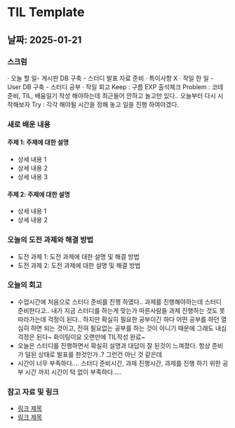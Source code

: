 # TIL Template

## 날짜: 2025-01-21

### 스크럼
· 오늘 할 일- 게시판 DB 구축
          - 스터디 발표 자료 준비
· 특이사항    X
· 작일 한 일  - User DB 구축
            - 스터디 공부
· 작일 회고   Keep : 구름 EXP 출석체크
            Problem : 코테 준비, TIL, 배움일기 작성 해야하는데 최근들어 안하고 놀고만 있다.. 오늘부터 다시 시작해보자
            Try : 각각 해야될 시간을 정해 놓고 일을 진행 하여야겠다.

### 새로 배운 내용
#### 주제 1: 주제에 대한 설명
- 상세 내용 1
- 상세 내용 2
- 상세 내용 3

#### 주제 2: 주제에 대한 설명
- 상세 내용 1
- 상세 내용 2

### 오늘의 도전 과제와 해결 방법
- 도전 과제 1: 도전 과제에 대한 설명 및 해결 방법
- 도전 과제 2: 도전 과제에 대한 설명 및 해결 방법

### 오늘의 회고
-  수업시간에 처음으로 스터디 준비를 진행 하였다.. 과제를 진행해야하는데 스터디 준비한다고.. 내가 지금 스터디를 하는게 맞는가 따른사람들 과제 진행하는 것도 못따라가는데 걱정이 된다.. 하지만 확실히 필요한 공부이긴 하다 어떤 공부를 하던 열심히 하면 되는 것이고, 전혀 필요없는 공부를 하는 것이 아니기 때문에 그래도 내심 걱정은 된다~ 화이팅이요 오랜만에 TIL작성 완료~
- 오늘은 스터디를 진행하면서 확실히 설명과 대답이 잘 된것이 느껴졌다. 항상 준비가 덜된 상태로 발표를 한것인가..? 그런건 아닌 것 같은데 
- 시간이 너무 부족하다.... 스터디 준비시간, 과제 진행시간, 과제를 진행 하기 위한 공부 시간 까지 시간이 턱 없이 부족하다.....

### 참고 자료 및 링크
- [링크 제목](URL)
- [링크 제목](URL)
